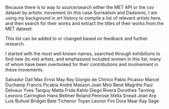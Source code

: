Because there is to way to source/search either the MET API or the csv dataset by artistic movement (in this case Surrealism and Dadaism), I am using my background in art history to compile a list of relevant artists here, and then search for their works and extract the titles of their works from the MET dataset.

This list can be added to or changed based on feedback and further research.

I started with the most well known names, searched through exhibitions to find new (to me) artists, and emphasized included women in this list, many of whom have been overlooked for their contributions and involvement in these movements.


Salvador Dalí
Max Ernst
May Ray
Giorgio de Chirico
Pablo Picasso
Marcel Duchamp
Francis Picabia
André Masson
Joan Miró
René Magritte
Paul Delvaux
Yves Tanguy
Matta
Frida Kahlo
Diego Rivera
Dorothea Tanning
Leonora Carrington
Hans Bellmer
Roland Penrose
Stella Snead
Jean Arp
Luis Buñuel
Bridget Bate Tichenor
Toyen
Leonor Fini
Dora Maar
Kay Sage
